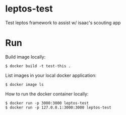 # leptos-test
Test leptos framework to assist w/ isaac's scouting app

# Run

Build image locally:
```
$ docker build -t test-this .
```

List images in your local docker application:
```
$ docker image ls
```

How to run the docker container locally:
```
$ docker run -p 3000:3000 leptos-test
$ docker run -p 127.0.0.1:3000:3000 leptos-test
```